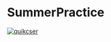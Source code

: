 # SummerPractice
[![quikcser](https://circleci.com/<gh>/<quikcser>/<HW>.svg?style=svg)](https://circleci.com/gh/circleci/circleci-docs)
